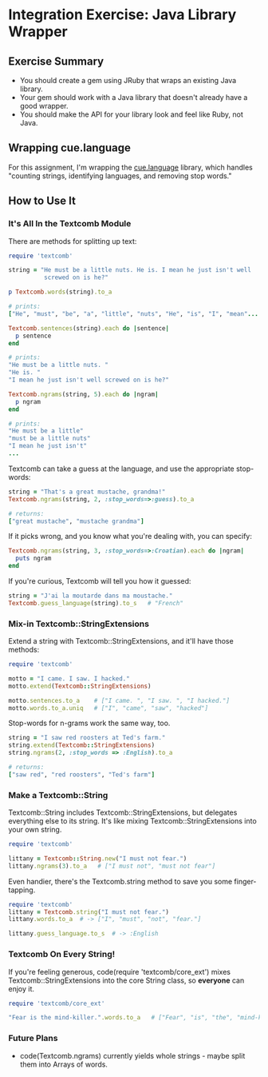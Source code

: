 # Integration Exercise: Java Library Wrapper

## Exercise Summary

- You should create a gem using JRuby that wraps an existing Java library.
- Your gem should work with a Java library that doesn't already have
  a good wrapper.
- You should make the API for your library look and feel like Ruby, not Java.

## Wrapping cue.language

For this assignment, I'm wrapping the
[cue.language](https://github.com/vcl/cue.language) library, which
handles "counting strings, identifying languages, and removing stop
words."

## How to Use It

### It's All In the Textcomb Module

There are methods for splitting up text:

```ruby
require 'textcomb'

string = "He must be a little nuts. He is. I mean he just isn't well
          screwed on is he?"

p Textcomb.words(string).to_a

# prints:
["He", "must", "be", "a", "little", "nuts", "He", "is", "I", "mean"...

Textcomb.sentences(string).each do |sentence|
  p sentence
end

# prints:
"He must be a little nuts. "
"He is. "
"I mean he just isn't well screwed on is he?"

Textcomb.ngrams(string, 5).each do |ngram|
  p ngram
end

# prints:
"He must be a little"
"must be a little nuts"
"I mean he just isn't"
...
```

Textcomb can take a guess at the language, and use the appropriate stop-words:

```ruby
string = "That's a great mustache, grandma!"
Textcomb.ngrams(string, 2, :stop_words=>:guess).to_a

# returns:
["great mustache", "mustache grandma"]
```

If it picks wrong, and you know what you're dealing with, you can specify:

```ruby
Textcomb.ngrams(string, 3, :stop_words=>:Croatian).each do |ngram|
  puts ngram
end
```

If you're curious, Textcomb will tell you how it guessed:

```ruby
string = "J'ai la moutarde dans ma moustache."
Textcomb.guess_language(string).to_s   # "French"
```

### Mix-in Textcomb::StringExtensions

Extend a string with Textcomb::StringExtensions, and it'll have those
methods:

```ruby
require 'textcomb'

motto = "I came. I saw. I hacked."
motto.extend(Textcomb::StringExtensions)

motto.sentences.to_a    # ["I came. ", "I saw. ", "I hacked."]
motto.words.to_a.uniq   # ["I", "came", "saw", "hacked"]
```

Stop-words for n-grams work the same way, too.

```ruby
string = "I saw red roosters at Ted's farm."
string.extend(Textcomb::StringExtensions)
string.ngrams(2, :stop_words => :English).to_a

# returns:
["saw red", "red roosters", "Ted's farm"]
```

### Make a Textcomb::String

Textcomb::String includes Textcomb::StringExtensions, but delegates everything
else to its string. It's like mixing Textcomb::StringExtensions into your
own string.

```ruby
require 'textcomb'

littany = Textcomb::String.new("I must not fear.")
littany.ngrams(3).to_a   # ["I must not", "must not fear"]
```

Even handier, there's the Textcomb.string method to save you some 
finger-tapping.

```ruby
require 'textcomb'
littany = Textcomb.string("I must not fear.")
littany.words.to_a  # -> ["I", "must", "not", "fear."]

littany.guess_language.to_s  # -> :English
```

### Textcomb On Every String!

If you're feeling generous, code(require 'textcomb/core_ext') mixes
Textcomb::StringExtensions into the core String class, so **everyone** can
enjoy it.

```ruby
require 'textcomb/core_ext'

"Fear is the mind-killer.".words.to_a   # ["Fear", "is", "the", "mind-killer"]
```

### Future Plans

- code(Textcomb.ngrams) currently yields whole strings - maybe split
  them into Arrays of words.
